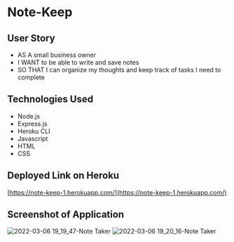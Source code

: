 # Note-Keep

## User Story

- AS A small business owner
- I WANT to be able to write and save notes
- SO THAT I can organize my thoughts and keep track of tasks I need to complete

## Technologies Used

- Node.js
- Express.js
- Heroku CLI
- Javascript
- HTML
- CSS

## Deployed Link on Heroku

[https://note-keep-1.herokuapp.com/](https://note-keep-1.herokuapp.com/)

## Screenshot of Application
![2022-03-06 19_19_47-Note Taker](https://user-images.githubusercontent.com/17996569/156962210-dca5d6c2-7be7-4942-aaee-a53d48aafd89.png)
![2022-03-06 19_20_16-Note Taker](https://user-images.githubusercontent.com/17996569/156962219-761a4508-2965-445d-9711-1c21bba4aef2.png)

